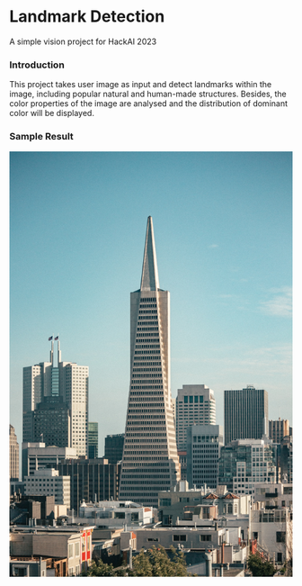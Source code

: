 # Landmark Detection
A simple vision project for HackAI 2023

### Introduction
This project takes user image as input and detect landmarks within the image, including popular natural and human-made structures. Besides, the color properties of the image are analysed and the distribution of dominant color will be displayed.

### Sample Result
![](sample_images/5.jpeg)
